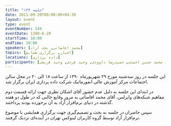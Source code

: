 ```yaml
---
title: "جلسه ۱۴۴"
date: 2011-09-20T00:00:00+04:30
layout: event
type: event
eventNumber: 144
eventDate: 1390-6-29
startTime: 18:00
endTime: 20:00
speakers: [محمد افاضاتی, بحث آزاد]
topics: [اخبار, برگزاری همایش]
locations: [داده پردازی]
participants: [شاهین وارسته, بهنام توکلی کرمانی, اشکان قاسمی, امیر ابوحمزه, محمد افاضاتی, اعظم کیماسی, اعظم بهرامی, امیر قاسمی نصر, مصطفی میرموسوی, مهدی صادقی, صالح سخندان, فرزانه صداقت, محمدرضا کمالی‌فرد, عادل آل آقا, همایون هدایتی فرد, شهاب رضایی, افشین میرزایی, هدایت وطن‌خواه, محمود مسیح تهرانی, ایریکس اسماعیلی, امیل صدق, همید عظیمی, فرشاد فرخی, اُمیدی, امیرحسین گودرزی, محمد حسین احمدی, حمیدرضا داوودی, وحید فردی, وحید قریشی]
---
```

این جلسه در روز سه‌شنبه مورخ ۲۹ شهریورماه ۱۳۹۰ از ساعت ۱۸ الی ۲۰ در محل سالن اجتماعات مرکز آموزش عالی انفورماتیک شرکت داده پردازی ایران برگزار شد.

در ابتدای این جلسه به دلیل عدم حضور آقای اشکان نظری جهت ارائه قسمت دوم مفاهیم شبکه‌های وایرلس، آقای محمد افاضاتی به مرور وقایع جالبی که در طول دو هفته گذشته در دنیای نرم‌افزار آزاد به آن برخورده بودند پرداختند.

سپس حاضران در جلسه به بحث و تصمیم‌گیری جهت برگزاری همایشی با موضوع نرم‌افزار آزاد توسط گروه کاربران لینوکس تهران در آینده‌ای نزدیک گرفتند.